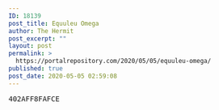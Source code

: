 ```yaml
---
ID: 18139
post_title: Equuleu Omega
author: The Hermit
post_excerpt: ""
layout: post
permalink: >
  https://portalrepository.com/2020/05/05/equuleu-omega/
published: true
post_date: 2020-05-05 02:59:08
---
```

<pre>402AFF8FAFCE</pre>